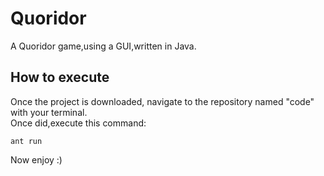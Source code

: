 # Quoridor
A Quoridor game,using a GUI,written in Java.

## How to execute
Once the project is downloaded, navigate to the repository named "code" with your terminal.           
Once did,execute this command: 
~~~
ant run
~~~

Now enjoy :) 
